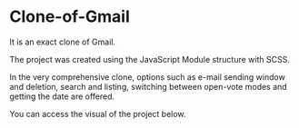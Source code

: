 # Clone-of-Gmail

It is an exact clone of Gmail.

The project was created using the JavaScript Module structure with SCSS.

In the very comprehensive clone, options such as e-mail sending window and deletion, search and listing, switching between open-vote modes and getting the date are offered.

You can access the visual of the project below.
